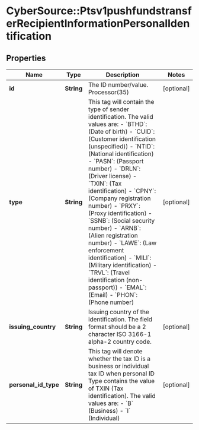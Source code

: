 # CyberSource::Ptsv1pushfundstransferRecipientInformationPersonalIdentification

## Properties
Name | Type | Description | Notes
------------ | ------------- | ------------- | -------------
**id** | **String** | The ID number/value. Processor(35)  | [optional] 
**type** | **String** | This tag will contain the type of sender identification. The valid values are: - &#x60;BTHD&#x60;: (Date of birth) - &#x60;CUID&#x60;: (Customer identification (unspecified)) - &#x60;NTID&#x60;: (National identification) - &#x60;PASN&#x60;: (Passport number) - &#x60;DRLN&#x60;: (Driver license) - &#x60;TXIN&#x60;: (Tax identification) - &#x60;CPNY&#x60;: (Company registration number) - &#x60;PRXY&#x60;: (Proxy identification) - &#x60;SSNB&#x60;: (Social security number) - &#x60;ARNB&#x60;: (Alien registration number) - &#x60;LAWE&#x60;: (Law enforcement identification) - &#x60;MILI&#x60;: (Military identification) - &#x60;TRVL&#x60;: (Travel identification (non-passport)) - &#x60;EMAL&#x60;: (Email) - &#x60;PHON&#x60;: (Phone number)  | [optional] 
**issuing_country** | **String** | Issuing country of the identification. The field format should be a 2 character ISO 3166-1 alpha-2 country code.  | [optional] 
**personal_id_type** | **String** | This tag will denote whether the tax ID is a business or individual tax ID when personal ID Type contains the value of TXIN (Tax identification).  The valid values are:  - &#x60;B&#x60; (Business) - &#x60;I&#x60; (Individual)  | [optional] 


